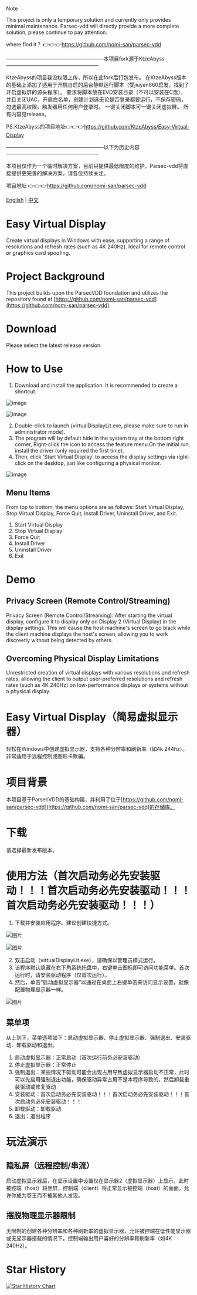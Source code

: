 > [!NOTE]
> This project is only a temporary solution and currently only provides minimal maintenance. Parsec-vdd will directly provide a more complete solution, please continue to pay attention.
> 
> where find it？ 👉👉👉https://github.com/nomi-san/parsec-vdd
>
>———————————————————本项目fork源于KtzeAbyss——————————————————
>
> KtzeAbyss的项目我没权限上传，所以在此fork后打包发布。
> 在KtzeAbyss版本的基础上添加了适用于开机自启的后台静默运行脚本（受jiuyan660启发，找到了开启虚拟屏的源头程序）。
> 要求将脚本放在EVD安装目录（不可以安装在C盘），并且关闭UAC，开启白名单，创建计划选无论是否登录都要运行，不保存密码，勾选最高权限，触发器用任何用户登录时。
> 一键关闭脚本可一键关闭虚拟屏。
> 所有内容见release。
>
> PS.KtzeAbyss的项目地址👉👉👉https://github.com/KtzeAbyss/Easy-Virtual-Display
>
>———————————————————以下为历史内容——————————————————
>
> 本项目仅作为一个临时解决方案，目前只提供最低限度的维护，Parsec-vdd将直接提供更完善的解决方案，请各位持续关注。
>
> 项目地址 👉👉👉https://github.com/nomi-san/parsec-vdd

[English](#english) | [中文](#中文)

<a name="english"></a>

# Easy Virtual Display

Create virtual displays in Windows with ease, supporting a range of resolutions and refresh rates (such as 4K 240Hz). Ideal for remote control or graphics card spoofing.

# Project Background

This project builds upon the ParsecVDD foundation and utilizes the repository found at [https://github.com/nomi-san/parsec-vdd](https://github.com/nomi-san/parsec-vdd).

# Download

Please select the latest release version.


# How to Use

1. Download and install the application. It is recommended to create a shortcut.

![image](https://github.com/KtzeAbyss/Easy-Virtual-Display/assets/46898226/e79caa33-480c-486e-b63e-f23abeeef3e3)



![image](https://github.com/KtzeAbyss/Easy-Virtual-Display/assets/46898226/4aff971b-b1ef-4aa4-a04d-43b09df850ea)


2. Double-click to launch (virtualDisplayLit.exe, please make sure to run in administrator mode).
3. The program will by default hide in the system tray at the bottom right corner, Right-click the icon to access the feature menu.On the initial run, install the driver (only required the first time).
4. Then, click 'Start Virtual Display' to access the display settings via right-click on the desktop, just like configuring a physical monitor.

![image](https://github.com/KtzeAbyss/Easy-Virtual-Display/assets/46898226/3471d425-ae62-48b4-be8a-7c0106fb06b1)

## Menu Items 
From top to bottom, the menu options are as follows: Start Virtual Display, Stop Virtual Display, Force Quit, Install Driver, Uninstall Driver, and Exit.
1. Start Virtual Display
2. Stop Virtual Display
3. Force Quit
4. Install Driver
5. Uninstall Driver
6. Exit

# Demo

## Privacy Screen (Remote Control/Streaming)

Privacy Screen (Remote Control/Streaming): After starting the virtual display, configure it to display only on Display 2 (Virtual Display) in the display settings. This will cause the host machine's screen to go black while the client machine displays the host's screen, allowing you to work discreetly without being detected by others.

## Overcoming Physical Display Limitations
Unrestricted creation of virtual displays with various resolutions and refresh rates, allowing the client to output user-preferred resolutions and refresh rates (such as 4K 240Hz) on low-performance displays or systems without a physical display.

<a name="中文"></a>

# Easy Virtual Display（简易虚拟显示器）

轻松在Windows中创建虚拟显示器，支持各种分辨率和刷新率（如4k 244hz）。非常适用于远程控制或图形卡欺骗。

# 项目背景

本项目基于ParsecVDD的基础构建，并利用了位于[https://github.com/nomi-san/parsec-vdd](https://github.com/nomi-san/parsec-vdd)的存储库。

# 下载

请选择最新发布版本。

# 使用方法（首次启动务必先安装驱动！！！首次启动务必先安装驱动！！！首次启动务必先安装驱动！！！）

1. 下载并安装应用程序。建议创建快捷方式。

![图片](https://github.com/KtzeAbyss/Easy-Virtual-Display/assets/46898226/e79caa33-480c-486e-b63e-f23abeeef3e3)

![图片](https://github.com/KtzeAbyss/Easy-Virtual-Display/assets/46898226/4aff971b-b1ef-4aa4-a04d-43b09df850ea)

2. 双击启动（virtualDisplayLit.exe），请确保以管理员模式运行。
3. 该程序默认隐藏在右下角系统托盘中，右键单击图标即可访问功能菜单。首次运行时，请安装驱动程序（仅首次运行）。
4. 然后，单击“启动虚拟显示器”以通过在桌面上右键单击来访问显示设置，就像配置物理显示器一样。

![图片](https://github.com/KtzeAbyss/Easy-Virtual-Display/assets/46898226/3471d425-ae62-48b4-be8a-7c0106fb06b1)

## 菜单项

从上到下，菜单选项如下：启动虚拟显示器、停止虚拟显示器、强制退出、安装驱动、卸载驱动和退出。
1. 启动虚拟显示器：正常启动（首次运行前务必安装驱动）
2. 停止虚拟显示器：正常停止
3. 强制退出：某些情况下驱动可能会出现占用导致虚拟显示器启动不正常，此时可以先启用强制退出功能，确保驱动异常占用不是本程序导致的，然后卸载重装驱动或修复驱动
4. 安装驱动：首次启动务必先安装驱动！！！首次启动务必先安装驱动！！！首次启动务必先安装驱动！！！
5. 卸载驱动：卸载驱动
6. 退出：退出程序

# 玩法演示

## 隐私屏（远程控制/串流）

启动虚拟显示器后，在显示设置中设置仅在显示器2（虚拟显示器）上显示，此时被控端（host）将黑屏，控制端（client）将正常显示被控端（host）的画面，允许你成为卷王而不被其他人发现。

## 摆脱物理显示器限制

无限制的创建各种分辨率和各种刷新率的虚拟显示器，允许被控端在低性能显示器或无显示器搭载的情况下，控制端输出用户喜好的分辨率和刷新率（如4K 240Hz）。

# Star History

[![Star History Chart](https://api.star-history.com/svg?repos=KtzeAbyss/Easy-Virtual-Display&type=Date)](https://star-history.com/#KtzeAbyss/Easy-Virtual-Display&Date)

